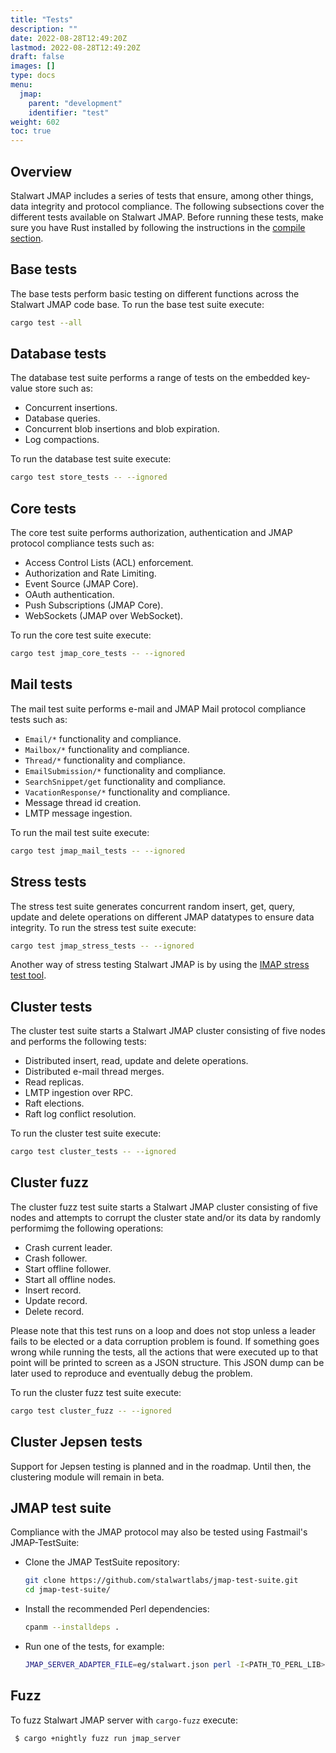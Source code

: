 ```yaml
---
title: "Tests"
description: ""
date: 2022-08-28T12:49:20Z
lastmod: 2022-08-28T12:49:20Z
draft: false
images: []
type: docs
menu:
  jmap:
    parent: "development"
    identifier: "test"
weight: 602
toc: true
---
```


## Overview

Stalwart JMAP includes a series of tests that ensure, among other things, data integrity
and protocol compliance.
The following subsections cover the different tests available on Stalwart JMAP.
Before running these tests, make sure you have Rust installed by following the instructions
in the [compile section](/jmap/development/compile).

## Base tests

The base tests perform basic testing on different functions across the Stalwart JMAP
code base. To run the base test suite execute:

```bash
cargo test --all
```

## Database tests

The database test suite performs a range of tests on the embedded key-value store such as:

- Concurrent insertions.
- Database queries.
- Concurrent blob insertions and blob expiration.
- Log compactions.

To run the database test suite execute:

```bash
cargo test store_tests -- --ignored
```

## Core tests

The core test suite performs authorization, authentication and JMAP protocol compliance tests such as:

- Access Control Lists (ACL) enforcement.
- Authorization and Rate Limiting.
- Event Source (JMAP Core).
- OAuth authentication.
- Push Subscriptions (JMAP Core).
- WebSockets (JMAP over WebSocket).

To run the core test suite execute:

```bash
cargo test jmap_core_tests -- --ignored
```

## Mail tests

The mail test suite performs e-mail and JMAP Mail protocol compliance tests such as:

- ``Email/*`` functionality and compliance.
- ``Mailbox/*`` functionality and compliance.
- ``Thread/*`` functionality and compliance.
- ``EmailSubmission/*`` functionality and compliance.
- ``SearchSnippet/get`` functionality and compliance.
- ``VacationResponse/*`` functionality and compliance.
- Message thread id creation.
- LMTP message ingestion.

To run the mail test suite execute:

```bash
cargo test jmap_mail_tests -- --ignored
```

## Stress tests

The stress test suite generates concurrent random insert, get, query, update and delete
operations on different JMAP datatypes to ensure data integrity. To run the stress test suite execute:

```bash
cargo test jmap_stress_tests -- --ignored
```

Another way of stress testing Stalwart JMAP is by using the [IMAP stress test tool](/imap/development/test).


## Cluster tests

The cluster test suite starts a Stalwart JMAP cluster consisting of five nodes and performs the 
following tests:

- Distributed insert, read, update and delete operations.
- Distributed e-mail thread merges.
- Read replicas.
- LMTP ingestion over RPC.
- Raft elections.
- Raft log conflict resolution.

To run the cluster test suite execute:

```bash
cargo test cluster_tests -- --ignored
```

## Cluster fuzz

The cluster fuzz test suite starts a Stalwart JMAP cluster consisting of five nodes and attempts
to corrupt the cluster state and/or its data by randomly performimg the following operations:

- Crash current leader.
- Crash follower.
- Start offline follower.
- Start all offline nodes.
- Insert record.
- Update record.
- Delete record.

Please note that this test runs on a loop and does not stop unless a leader fails to be elected
or a data corruption problem is found. If something goes wrong while running the tests, 
all the actions that were executed up to that point will be printed to screen as a JSON structure.
This JSON dump can be later used to reproduce and eventually debug the problem.

To run the cluster fuzz test suite execute:

```bash
cargo test cluster_fuzz -- --ignored
```

## Cluster Jepsen tests

Support for Jepsen testing is planned and in the roadmap. Until then, the clustering module will remain in beta.

## JMAP test suite

Compliance with the JMAP protocol may also be tested using Fastmail's JMAP-TestSuite:

- Clone the JMAP TestSuite repository:
    ```bash
    git clone https://github.com/stalwartlabs/jmap-test-suite.git
    cd jmap-test-suite/
    ```
- Install the recommended Perl dependencies:
    ```bash
    cpanm --installdeps .
    ```
- Run one of the tests, for example:
    ```bash
    JMAP_SERVER_ADAPTER_FILE=eg/stalwart.json perl -I<PATH_TO_PERL_LIB> -I lib t/basic.t
    ```

## Fuzz

To fuzz Stalwart JMAP server with `cargo-fuzz` execute:

```bash
 $ cargo +nightly fuzz run jmap_server
```
